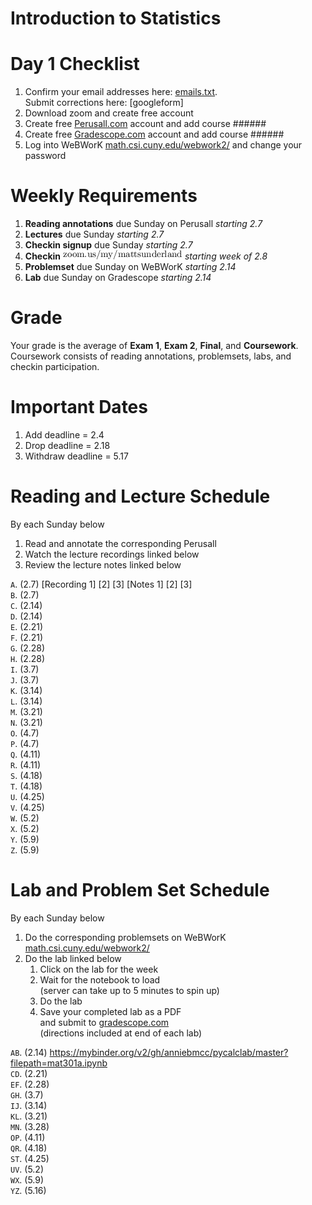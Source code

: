 # Introduction to Statistics

# Day 1 Checklist
1. Confirm your email addresses here: [emails.txt](./emails.txt).  
   Submit corrections here: [googleform]
1. Download zoom and create free account
1. Create free [Perusall.com](https://www.perusall.com) account and add course ######
1. Create free [Gradescope.com](https://www.gradescope.com) account and add course ######
1. Log into WeBWorK [math.csi.cuny.edu/webwork2/](https://www.math.csi.cuny.edu/webwork2/) and change your password

# Weekly Requirements
1. **Reading annotations** due Sunday on Perusall _starting 2.7_
1. **Lectures** due Sunday _starting 2.7_
1. **Checkin signup** due Sunday _starting 2.7_
1. **Checkin** ![other](../other.png) _starting week of 2.8_
1. **Problemset** due Sunday on WeBWorK _starting 2.14_
1. **Lab** due Sunday on Gradescope _starting 2.14_

# Grade
Your grade is the average of **Exam 1**, **Exam 2**, **Final**, and **Coursework**.  
Coursework consists of reading annotations, problemsets, labs, and checkin participation.

# Important Dates
1. Add deadline = 2.4
1. Drop deadline = 2.18
1. Withdraw deadline = 5.17

# Reading and Lecture Schedule
By each Sunday below
1. Read and annotate the corresponding Perusall
1. Watch the lecture recordings linked below
1. Review the lecture notes linked below

`A`. (2.7) [Recording 1] [2] [3] [Notes 1] [2] [3]  
`B`. (2.7)  
`C`. (2.14)  
`D`. (2.14)  
`E`. (2.21)  
`F`. (2.21)  
`G`. (2.28)  
`H`. (2.28)  
`I`. (3.7)  
`J`. (3.7)  
`K`. (3.14)  
`L`. (3.14)  
`M`. (3.21)  
`N`. (3.21)  
`O`. (4.7)  
`P`. (4.7)  
`Q`. (4.11)  
`R`. (4.11)  
`S`. (4.18)  
`T`. (4.18)  
`U`. (4.25)  
`V`. (4.25)  
`W`. (5.2)  
`X`. (5.2)  
`Y`. (5.9)  
`Z`. (5.9)  

# Lab and Problem Set Schedule
By each Sunday below
1. Do the corresponding problemsets on WeBWorK [math.csi.cuny.edu/webwork2/](https://www.math.csi.cuny.edu/webwork2/)
1. Do the lab linked below
    1. Click on the lab for the week
    1. Wait for the notebook to load  
    (server can take up to 5 minutes to spin up)
    1. Do the lab
    1. Save your completed lab as a PDF  
    and submit to [gradescope.com](https://www.gradescope.com)  
    (directions included at end of each lab)

`AB`. (2.14) https://mybinder.org/v2/gh/anniebmcc/pycalclab/master?filepath=mat301a.ipynb  
`CD`. (2.21)  
`EF`. (2.28)  
`GH`. (3.7)  
`IJ`. (3.14)  
`KL`. (3.21)  
`MN`. (3.28)  
`OP`. (4.11)  
`QR`. (4.18)  
`ST`. (4.25)  
`UV`. (5.2)  
`WX`. (5.9)  
`YZ`. (5.16)  
